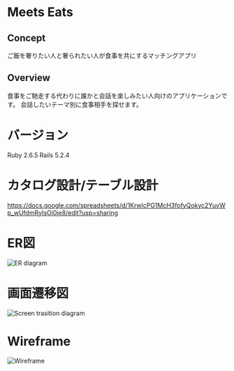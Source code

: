 # Meets Eats
## Concept
ご飯を奢りたい人と奢られたい人が食事を共にするマッチングアプリ
## Overview
食事をご馳走する代わりに誰かと会話を楽しみたい人向けのアプリケーションです。
会話したいテーマ別に食事相手を探せます。
# バージョン
Ruby 2.6.5
Rails 5.2.4
# カタログ設計/テーブル設計
https://docs.google.com/spreadsheets/d/1KrwlcPG1McH3fofyQokyc2YuyWp_wUfdmRyIsOi0je8/edit?usp=sharing
# ER図
![ER diagram](https://user-images.githubusercontent.com/56712012/89775121-1da68c00-db42-11ea-9372-17f1764004a2.png)
# 画面遷移図
![Screen trasition diagram](https://user-images.githubusercontent.com/56712012/89775053-f8198280-db41-11ea-8b49-8f6d4edefd92.png)
# Wireframe
![Wireframe](https://user-images.githubusercontent.com/56712012/89775055-f94aaf80-db41-11ea-9399-aa7bccafc617.png)


